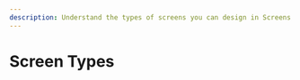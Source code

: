 ```yaml
---
description: Understand the types of screens you can design in Screens Builder.
---
```


# Screen Types

